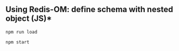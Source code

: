 ## Using Redis-OM: define schema with nested object (JS)\*

```
npm run load
```

```
npm start
```

